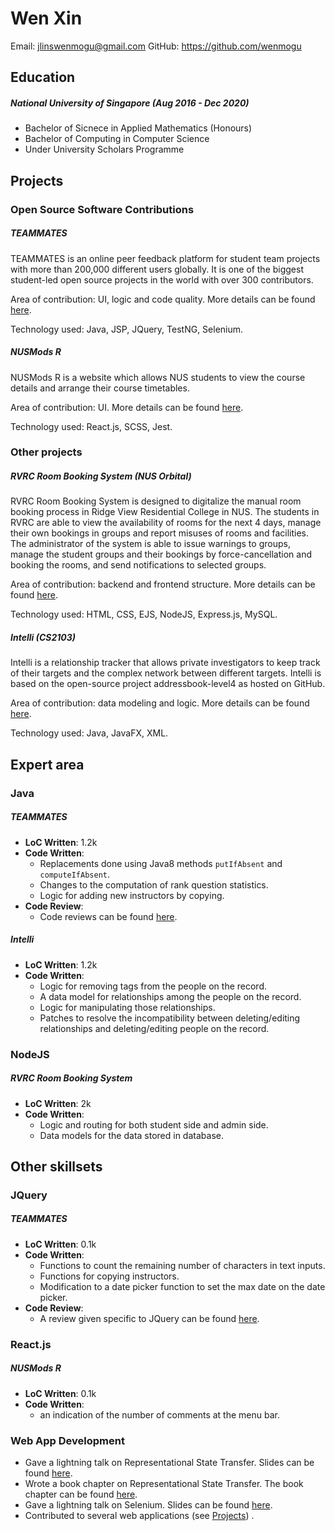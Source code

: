 # Wen Xin

Email: jlinswenmogu@gmail.com
GitHub: https://github.com/wenmogu

## Education

##### National University of Singapore (Aug 2016 - Dec 2020)
- Bachelor of Sicnece in Applied Mathematics (Honours)
- Bachelor of Computing in Computer Science
- Under University Scholars Programme

## Projects

### Open Source Software Contributions

##### TEAMMATES

TEAMMATES is an online peer feedback platform for student team projects with more than 200,000 different users globally. It is one of the biggest student-led open source projects in the world with over 300 contributors.

Area of contribution: UI, logic and code quality. More details can be found [here](https://github.com/TEAMMATES/teammates/pulls/wenmogu).

Technology used: Java, JSP, JQuery, TestNG, Selenium.

##### NUSMods R

NUSMods R is a website which allows NUS students to view the course details and arrange their course timetables.

Area of contribution: UI. More details can be found [here](https://github.com/nusmodifications/nusmods/pulls?q=is%3Apr+is%3Aclosed+author%3Awenmogu).

Technology used: React.js, SCSS, Jest.

### Other projects

##### RVRC Room Booking System (NUS Orbital)
RVRC Room Booking System is designed to digitalize the manual room booking process in Ridge View Residential College in NUS. The students in RVRC are able to view the availability of rooms for the next 4 days, manage their own bookings in groups and report misuses of rooms and facilities. The administrator of the system is able to issue warnings to groups, manage the student groups and their bookings by force-cancellation and booking the rooms, and send notifications to selected groups. 

Area of contribution: backend and frontend structure. More details can be found [here](https://github.com/wenmogu/bookingSystemDraft).

Technology used: HTML, CSS, EJS, NodeJS, Express.js, MySQL.

##### Intelli (CS2103)
Intelli is a relationship tracker that allows private investigators to keep track of their targets and the complex network between different targets. Intelli is based on the open-source project addressbook-level4 as hosted on GitHub.

Area of contribution: data modeling and logic. More details can be found [here](https://github.com/CS2103AUG2017-F10-B1/main).

Technology used: Java, JavaFX, XML.

## Expert area

### Java 

##### TEAMMATES
- **LoC Written**: 1.2k
- **Code Written**: 
	- Replacements done using Java8 methods `putIfAbsent` and `computeIfAbsent`.
	- Changes to the computation of rank question statistics. 
	- Logic for adding new instructors by copying.
- **Code Review**: 
	- Code reviews can be found [here](https://github.com/TEAMMATES/teammates/pulls/assigned/wenmogu).

##### Intelli
- **LoC Written**: 1.2k
- **Code Written**: 
	- Logic for removing tags from the people on the record.
	- A data model for relationships among the people on the record.
	- Logic for manipulating those relationships.
	- Patches to resolve the incompatibility between deleting/editing relationships and deleting/editing people on the record.

### NodeJS

##### RVRC Room Booking System 
- **LoC Written**: 2k
- **Code Written**: 
	- Logic and routing for both student side and admin side. 
	- Data models for the data stored in database.

## Other skillsets

### JQuery

##### TEAMMATES
- **LoC Written**: 0.1k
- **Code Written**: 
	- Functions to count the remaining number of characters in text inputs.
	- Functions for copying instructors. 
	- Modification to a date picker function to set the max date on the date picker. 
- **Code Review**:
	- A review given specific to JQuery can be found [here](https://github.com/TEAMMATES/teammates/pull/8756).

### React.js

##### NUSMods R
- **LoC Written**: 0.1k
- **Code Written**: 
	- an indication of the number of comments at the menu bar.

### Web App Development
- Gave a lightning talk on Representational State Transfer. Slides can be found [here](https://github.com/nus-cs3281/2018/issues/23).
- Wrote a book chapter on Representational State Transfer. The book chapter can be found [here](https://github.com/se-edu/learningresources/blob/master/contents/architecture/RESTArchitecturalStyle.md).
- Gave a lightning talk on Selenium. Slides can be found [here](https://github.com/nus-cs3281/2018/issues/85).
- Contributed to several web applications (see [Projects](#projects)) . 
